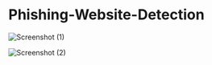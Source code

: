 # Phishing-Website-Detection


![Screenshot (1)](https://github.com/akriti44/Phishing-Website-Detection/assets/92203588/f155f1fa-3f72-4a6c-8115-dd1f51d60378)

![Screenshot (2)](https://github.com/akriti44/Phishing-Website-Detection/assets/92203588/f7dd504f-f048-4a19-98df-230be2121597)
